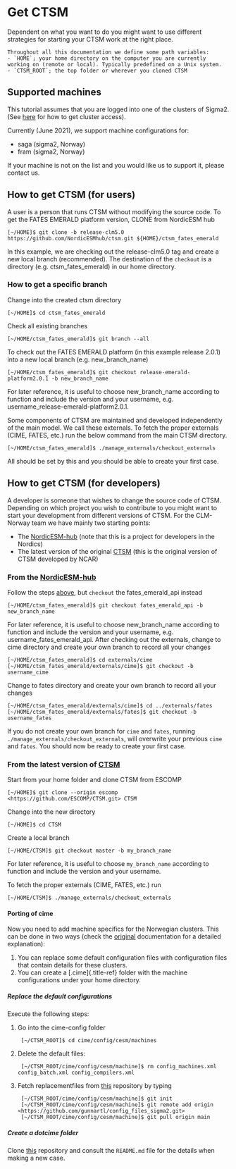 # Get CTSM
Dependent on what you want to do you might want to use different strategies for starting your CTSM work at the right place. 

```{keypoints} Path variables
Throughout all this documentation we define some path variables:  
- `HOME`; your home directory on the computer you are currently working on (remote or local). Typically predefined on a Unix system.
- `CTSM_ROOT`; the top folder or wherever you cloned CTSM 
```


## Supported machines
This tutorial assumes that you are logged into one of the clusters of Sigma2. (See [here](https://metos-uio.github.io/CTSM-Norway-Documentation/prerequisite/#needed-accesses) for how to get cluster access). 

Currently (June 2021), we support machine configurations for: 
-   saga (sigma2, Norway)
-   fram (sigma2, Norway)

If your machine is not on the list and you would like us to support it,
please contact us.

## How to get CTSM (for users)
A user is a person that runs CTSM without modifying the source code. To get the FATES EMERALD platform version, CLONE from NordicESM hub

    [~/HOME]$ git clone -b release-clm5.0 https://github.com/NordicESMhub/ctsm.git ${HOME}/ctsm_fates_emerald

In this example, we are checking out the release-clm5.0 tag and create a
new local branch (recommended). The destination of the `checkout` is a
directory (e.g. ctsm\_fates\_emerald) in our home directory.

### How to get a specific branch
Change into the created ctsm directory

    [~/HOME]$ cd ctsm_fates_emerald

Check all existing branches

    [~/HOME/ctsm_fates_emerald]$ git branch --all

To check out the FATES EMERALD platform (in this example release 2.0.1)
into a new local branch (e.g. new\_branch\_name)

    [~/HOME/ctsm_fates_emerald]$ git checkout release-emerald-platform2.0.1 -b new_branch_name

For later reference, it is useful to choose new\_branch\_name according
to function and include the version and your username, e.g.
username\_release-emerald-platform2.0.1.

Some components of CTSM are maintained and developed independently of the main model. We call these externals.
To fetch the proper externals (CIME, FATES, etc.) run the below command from the main CTSM directory.

    [~/HOME/ctsm_fates_emerald]$ ./manage_externals/checkout_externals

All should be set by this and you should be able to create your first case.


## How to get CTSM (for developers)
A developer is someone that wishes to change the source code of CTSM. 
Depending on which project you wish to contribute to you might want to
start your development from different versions of CTSM. For the
CLM-Norway team we have mainly two starting points:

-   The [NordicESM-hub](https://github.com/NordicESMhub/ctsm) (note
    that this is a project for developers in the Nordics)
-   The latest version of the original
    [CTSM](https://github.com/ESCOMP/CTSM) (this is the original
    version of CTSM developed by NCAR)

### From the [NordicESM-hub](https://github.com/NordicESMhub/ctsm)

Follow the steps [above](https://metos-uio.github.io/CTSM-Norway-Documentation/get/#how-to-get-ctsm-for-users), but `checkout` the fates\_emerald\_api instead

    [~/HOME/ctsm_fates_emerald]$ git checkout fates_emerald_api -b new_branch_name

For later reference, it is useful to choose new\_branch\_name according
to function and include the version and your username, e.g.
username\_fates\_emerald\_api. After checking out the externals, change
to cime directory and create your own branch to record all your changes

    [~/HOME/ctsm_fates_emerald]$ cd externals/cime
    [~/HOME/ctsm_fates_emerald/externals/cime]$ git checkout -b username_cime

Change to fates directory and create your own branch to record all your
changes

    [~/HOME/ctsm_fates_emerald/externals/cime]$ cd ../externals/fates
    [~/HOME/ctsm_fates_emerald/externals/fates]$ git checkout -b username_fates

If you do not create your own branch for `cime` and `fates`, running
`./manage_externals/checkout_externals`, will overwrite your
previous `cime` and `fates`. You should now be ready to create your
first case.

### From the latest version of [CTSM](https://github.com/ESCOMP/CTSM)
Start from your home folder and clone CTSM from ESCOMP 

    [~/HOME]$ git clone --origin escomp <https://github.com/ESCOMP/CTSM.git> CTSM

Change into the new directory

    [~/HOME]$ cd CTSM

Create a local branch 

    [~/HOME/CTSM]$ git checkout master -b my_branch_name

For later reference, it is useful to choose `my_branch_name` according
to function and include the version and your username.

To fetch the proper externals (CIME, FATES, etc.) run

    [~/HOME/CTSM]$ ./manage_externals/checkout_externals

#### Porting of cime

Now you need to add machine specifics for the Norwegian clusters. This
can be done in two ways (check the
[original](https://esmci.github.io/cime/versions/master/html/users_guide/porting-cime.html#steps-for-porting)
documentation for a detailed explanation):

1. You can replace some default configuration files with configuration files that contain details for these clusters.
2. You can create a [.cime]{.title-ref} folder with the machine configurations under your home directory.


##### Replace the default configurations
Execute the following steps: 
1. Go into the cime-config folder

        [~/CTSM_ROOT]$ cd cime/config/cesm/machines 
    
2. Delete the default files: 

        [~/CTSM_ROOT/cime/config/cesm/machine]$ rm config_machines.xml config_batch.xml config_compilers.xml

3. Fetch replacementfiles from [this](https://github.com/gunnartl/config_files_sigma2.git) repository by typing

        [~/CTSM_ROOT/cime/config/cesm/machine]$ git init 
        [~/CTSM_ROOT/cime/config/cesm/machine]$ git remote add origin <https://github.com/gunnartl/config_files_sigma2.git> 
        [~/CTSM_ROOT/cime/config/cesm/machine]$ git pull origin main

##### Create a dotcime folder
Clone [this](https://github.com/MetOs-UiO/dotcime) repository and
consult the `README.md` file for the details when making a new
case.
